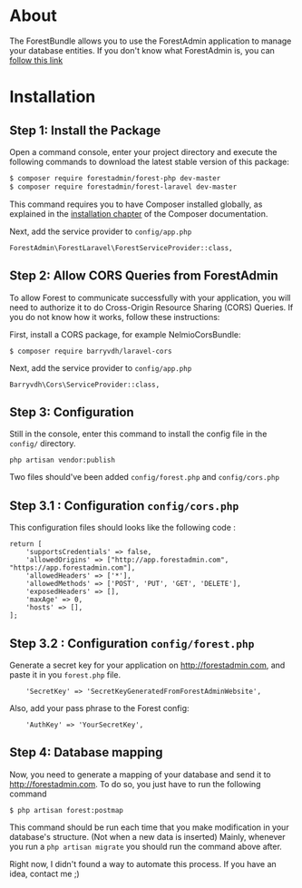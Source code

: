 About
=====

The ForestBundle allows you to use the ForestAdmin application to manage your database entities. 
If you don't know what ForestAdmin is, you can [follow this link](http://www.forestadmin.com)

Installation
============

Step 1: Install the Package
---------------------------

Open a command console, enter your project directory and execute the
following commands to download the latest stable version of this package:

```bash
$ composer require forestadmin/forest-php dev-master
$ composer require forestadmin/forest-laravel dev-master
```

This command requires you to have Composer installed globally, as explained
in the [installation chapter](https://getcomposer.org/doc/00-intro.md) of the Composer documentation.

Next, add the service provider to `config/app.php`

```
ForestAdmin\ForestLaravel\ForestServiceProvider::class,
```

Step 2: Allow CORS Queries from ForestAdmin
-------------------------------------------

To allow Forest to communicate successfully with your application, you will
need to authorize it to do Cross-Origin Resource Sharing (CORS) Queries.
If you do not know how it works, follow these instructions:

First, install a CORS package, for example NelmioCorsBundle:

```
$ composer require barryvdh/laravel-cors
```

Next, add the service provider to `config/app.php`

```
Barryvdh\Cors\ServiceProvider::class,
```

Step 3: Configuration
---------------------

Still in the console, enter this command to install the config file in  the `config/` directory.
 
```
php artisan vendor:publish
```

Two files should've been added `config/forest.php` and `config/cors.php`

Step 3.1 : Configuration `config/cors.php`
------------------------------------------

This configuration files should looks like the following code :

```
return [
    'supportsCredentials' => false,
    'allowedOrigins' => ["http://app.forestadmin.com", "https://app.forestadmin.com"],
    'allowedHeaders' => ['*'],
    'allowedMethods' => ['POST', 'PUT', 'GET', 'DELETE'],
    'exposedHeaders' => [],
    'maxAge' => 0,
    'hosts' => [],
];
```

Step 3.2 : Configuration `config/forest.php`
--------------------------------------------

Generate a secret key for your application on http://forestadmin.com, and paste it in you `forest.php` file.

```
    'SecretKey' => 'SecretKeyGeneratedFromForestAdminWebsite',
```

Also, add your pass phrase to the Forest config:

```
    'AuthKey' => 'YourSecretKey',
```

Step 4: Database mapping
------------------------

Now, you need to generate a mapping of your database and send it to http://forestadmin.com. 
To do so, you just have to run the following command
 
 ```
 $ php artisan forest:postmap
 ```

This command should be run each time that you make modification in your database's structure. (Not when a new data is inserted)
Mainly, whenever you run a `php artisan migrate` you should run the command above after.

Right now, I didn't found a way to automate this process. If you have an idea, contact me ;)